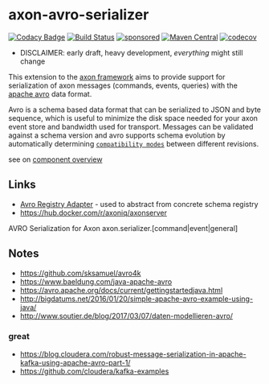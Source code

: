 # axon-avro-serializer

[![Codacy Badge](https://api.codacy.com/project/badge/Grade/e5518754d4fd4eea80ef02a95be59486)](https://app.codacy.com/gh/holixon/axon-avro-serializer?utm_source=github.com&utm_medium=referral&utm_content=holixon/axon-avro-serializer&utm_campaign=Badge_Grade_Settings)
[![Build Status](https://github.com/holixon/axon-avro-serializer/workflows/Development%20branches/badge.svg)](https://github.com/holixon/axon-avro-serializer/actions)
[![sponsored](https://img.shields.io/badge/sponsoredBy-Holisticon-RED.svg)](https://holisticon.de/)
[![Maven Central](https://maven-badges.herokuapp.com/maven-central/io.holixon.axon.avro/axon-avro-serializer/badge.svg)](https://maven-badges.herokuapp.com/maven-central/io.holixon.axon.avro/axon-avro-serializer)
[![codecov](https://codecov.io/gh/holixon/axon-avro-serializer/branch/develop/graph/badge.svg?token=ZKDNW1QJ1Y)](https://codecov.io/gh/holixon/axon-avro-serializer)


* DISCLAIMER: early draft, heavy development, *everything* might still change

This extension to the [axon framework](https://docs.axoniq.io/reference-guide/) aims to provide support for serialization of axon messages (commands, events, queries) with the [apache avro](https://avro.apache.org/docs/current/) data format.

Avro is a schema based data format that can be serialized to JSON and byte sequence, which is useful to minimize
the disk space needed for your axon event store and bandwidth used for transport.
Messages can be validated against a schema version and avro supports schema evolution by automatically determining
[`compatibility modes`](https://docs.confluent.io/platform/current/schema-registry/avro.html) between different revisions.

see on [component overview](file:/docs/README.md)




## Links

* [Avro Registry Adapter](https://github.com/holixon/avro-registry-adapter) - used to abstract from concrete schema registry
* <https://hub.docker.com/r/axoniq/axonserver>


AVRO Serialization for Axon axon.serializer.[command|event|general]


## Notes

* <https://github.com/sksamuel/avro4k>
* <https://www.baeldung.com/java-apache-avro>
* <https://avro.apache.org/docs/current/gettingstartedjava.html>
* <http://bigdatums.net/2016/01/20/simple-apache-avro-example-using-java/>
* <http://www.soutier.de/blog/2017/03/07/daten-modellieren-avro/>

### great

* <https://blog.cloudera.com/robust-message-serialization-in-apache-kafka-using-apache-avro-part-1/>
* <https://github.com/cloudera/kafka-examples>
